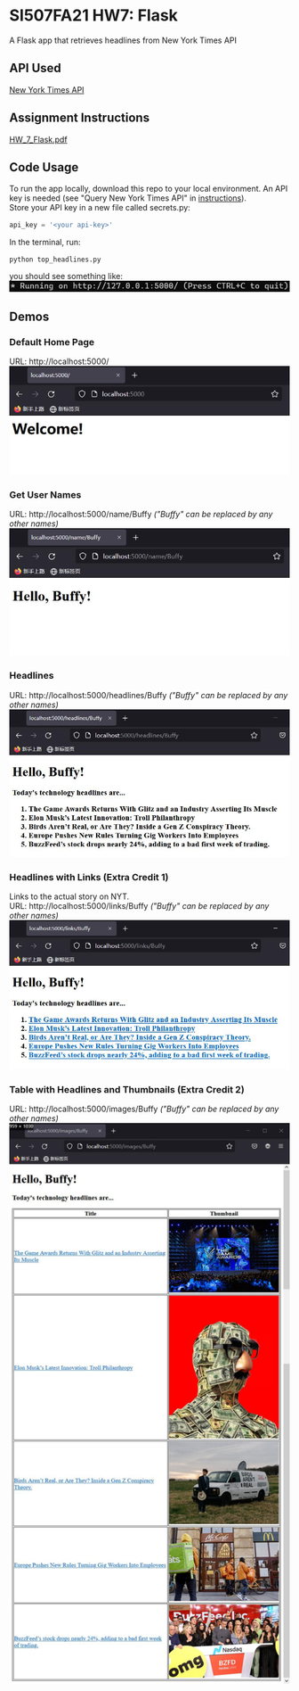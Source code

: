 # SI507FA21 HW7: Flask
A Flask app that retrieves headlines from New York Times API
## API Used
[New York Times API](https://developer.nytimes.com/)

## Assignment Instructions
[HW_7_Flask.pdf](HW_7_Flask.pdf)

## Code Usage
To run the app locally, download this repo to your local environment. 
An API key is needed
(see "Query New York Times API" in [instructions](HW_7_Flask.pdf)).  
Store your API key in a new file called secrets.py:
```python
api_key = '<your api-key>'
```
In the terminal, run:
```commandline
python top_headlines.py
```
you should see something like:
![](demos/image.jpg)

## Demos
### Default Home Page
URL: http://localhost:5000/
![](demos/demo1.jpg)
### Get User Names
URL: http://localhost:5000/name/Buffy *("Buffy" can be replaced by any other names)*
![](demos/demo2.jpg)
### Headlines
URL: http://localhost:5000/headlines/Buffy *("Buffy" can be replaced by any other names)*
![](demos/demo3.jpg)
### Headlines with Links (Extra Credit 1)
Links to the actual story on NYT.   
URL: http://localhost:5000/links/Buffy *("Buffy" can be replaced by any other names)*
![](demos/demo4.jpg)
### Table with Headlines and Thumbnails (Extra Credit 2)
URL: http://localhost:5000/images/Buffy *("Buffy" can be replaced by any other names)*
![](demos/demo5.jpg)
